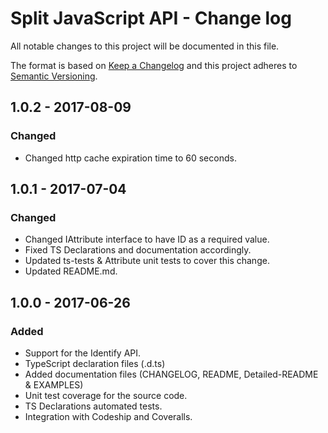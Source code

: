 # Split JavaScript API - Change log
All notable changes to this project will be documented in this file.

The format is based on [Keep a Changelog](http://keepachangelog.com/)
and this project adheres to [Semantic Versioning](http://semver.org/).

## 1.0.2 - 2017-08-09
### Changed
- Changed http cache expiration time to 60 seconds.

## 1.0.1 - 2017-07-04
### Changed
- Changed IAttribute interface to have ID as a required value.
- Fixed TS Declarations and documentation accordingly. 
- Updated ts-tests & Attribute unit tests to cover this change.
- Updated README.md.

## 1.0.0 - 2017-06-26
### Added
- Support for the Identify API.
- TypeScript declaration files (.d.ts)
- Added documentation files (CHANGELOG, README, Detailed-README & EXAMPLES)
- Unit test coverage for the source code.
- TS Declarations automated tests.
- Integration with Codeship and Coveralls.

[1.0.0]: https://github.com/splitio/javascript-api/releases/tag/v1.0.0
[1.0.1]: https://github.com/splitio/javascript-api/releases/tag/v1.0.1
[1.0.2]: https://github.com/splitio/javascript-api/releases/tag/v1.0.2